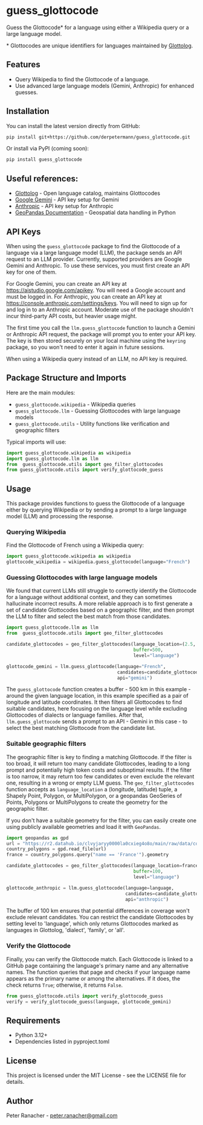 # guess_glottocode

Guess the Glottocode* for a language using either a Wikipedia query or a large language model.

\* Glottocodes are unique identifiers for languages maintained by [Glottolog](https://glottolog.org).

## Features

- Query Wikipedia to find the Glottocode of a language.
- Use advanced large language models (Gemini, Anthropic) for enhanced guesses.


## Installation

You can install the latest version directly from GitHub:

```bash
pip install git+https://github.com/derpetermann/guess_glottocode.git
```

Or install via PyPI (coming soon):
```bash
pip install guess_glottocode
```

## Useful references:

- [Glottolog](https://glottolog.org) - Open language catalog, maintains Glottocodes  
- [Google Gemini](https://aistudio.google.com/apikey) - API key setup for Gemini  
- [Anthropic](https://console.anthropic.com/settings/keys) - API key setup for Anthropic  
- [GeoPandas Documentation](https://geopandas.org/en/stable/) - Geospatial data handling in Python


## API Keys 

When using the `guess_glottocode` package to find the Glottocode of a language via a large language model (LLM), the package sends an API request to an LLM provider. Currently, supported providers are Google Gemini and Anthropic. To use these services, you must first create an API key for one of them. 

For Google Gemini, you can create an API key at https://aistudio.google.com/apikey. You will need a Google account and must be logged in.
For Anthropic, you can create an API key at https://console.anthropic.com/settings/keys. You will need to sign up for and log in to an Anthropic account. Moderate use of the package shouldn't incur third-party API costs, but heavier usage might.

The first time you call the `llm.guess_glottocode` function to launch a Gemini or Anthropic API request, the package will prompt you to enter your API key. The key is then stored securely on your local machine using the `keyring` package, so you won't need to enter it again in future sessions.

When using a Wikipedia query instead of an LLM, no API key is required.

## Package Structure and Imports

Here are the main modules:

- `guess_glottocode.wikipedia` - Wikipedia queries
- `guess_glottocode.llm` - Guessing Glottocodes with large language models
- `guess_glottocode.utils` - Utility functions like verification and geographic filters

Typical imports will use:

``` python
import guess_glottocode.wikipedia as wikipedia
import guess_glottocode.llm as llm
from  guess_glottocode.utils import geo_filter_glottocodes
from guess_glottocode.utils import verify_glottocode_guess

```

## Usage

This package provides functions to guess the Glottocode of a language either by querying Wikipedia or by sending a prompt to a large language model (LLM) and processing the response.

### Querying Wikipedia 

Find the Glottocode of French using a Wikipedia query:

```python
import guess_glottocode.wikipedia as wikipedia
glottocode_wikipedia = wikipedia.guess_glottocode(language="French")
```

### Guessing Glottocodes with large language models

We found that current LLMs still struggle to correctly identify the Glottocode for a language without additional context, and they can sometimes hallucinate incorrect results. A more reliable approach is to first generate a set of candidate Glottocodes based on a geographic filter, and then prompt the LLM to filter and select the best match from those candidates.


```python
import guess_glottocode.llm as llm
from  guess_glottocode.utils import geo_filter_glottocodes

candidate_glottocodes = geo_filter_glottocodes(language_location=(2.5, 48.4),
                                               buffer=500,
                                               level="language")

glottocode_gemini = llm.guess_glottocode(language="French",
                                         candidates=candidate_glottocodes,
                                         api="gemini")
```

The `guess_glottocode` function creates a buffer - 500 km in this example - around the given language location, in this example specified as a pair of longitude and latitude coordinates. It then filters all Glottocodes to find suitable candidates, here focusing on the language level while excluding Glottocodes of dialects or language families. After that, `llm.guess_glottocode` sends a prompt to an API - Gemini in this case - to select the best matching Glottocode from the candidate list.

### Suitable geographic filters 

The geographic filter is key to finding a matching Glottocode. If the filter is too broad, it will return too many candidate Glottocodes, leading to a long prompt and potentially high token costs and suboptimal results. If the filter is too narrow, it may return too few candidates or even exclude the relevant one, resulting in a wrong or empty LLM guess. The `geo_filter_glottocodes` function accepts as `language_location` a (longitude, latitude) tuple, a Shapely Point, Polygon, or MultiPolygon, or a geopandas GeoSeries of Points, Polygons or MultiPolygons to create the geometry for the geographic filter. 

If you don't have a suitable geometry for the filter, you can easily create one using publicly available geometries and load it with `GeoPandas`.


```python
import geopandas as gpd
url = "https://r2.datahub.io/clvyjaryy0000la0cxieg4o8o/main/raw/data/countries.geojson"
country_polygons = gpd.read_file(url)
france = country_polygons.query("name == 'France'").geometry

candidate_glottocodes = geo_filter_glottocodes(language_location=france,
                                               buffer=100,
                                               level="language")

glottocode_anthropic = llm.guess_glottocode(language=language,
                                            candidates=candidate_glottocodes,
                                            api="anthropic")
```  


The buffer of 100 km ensures that potential differences in coverage won't exclude relevant candidates. You can restrict the candidate Glottocodes by setting level to 'language', which only returns Glottocodes marked as languages in Glottolog, 'dialect', 'family', or 'all'.

### Verify the Glottocode

Finally, you can verify the Glottocode match. Each Glottocode is linked to a GitHub page containing the language's primary name and any alternative names. The function queries that page and checks if your language name appears as the primary name or among the alternatives. If it does, the check returns `True`; otherwise, it returns `False`.

```python
from guess_glottocode.utils import verify_glottocode_guess
verify = verify_glottocode_guess(language, glottocode_gemini)
```

## Requirements
- Python 3.12+
- Dependencies listed in pyproject.toml

## License

This project is licensed under the MIT License - see the LICENSE file for details.

## Author

Peter Ranacher - peter.ranacher@gmail.com
